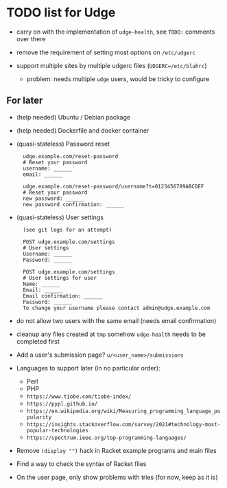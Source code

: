 TODO list for Udge
==================

* carry on with the implementation of `udge-health`,
  see `TODO:` comments over there

* remove the requirement of setting most options on `/etc/udgerc`

* support multiple sites by multiple udgerc files (`UDGERC=/etc/blahrc`)
	- problem: needs multiple `udge` users, would be tricky to configure


For later
---------

* (help needed) Ubuntu / Debian package

* (help needed) Dockerfile and docker container

* (quasi-stateless) Password reset

		udge.example.com/reset-password
		# Reset your password
		username: ______
		email: ______

		udge.example.com/reset-password/username?t=0123456789ABCDEF
		# Reset your password
		new password: ______
		new password confirmation: ______

* (quasi-stateless) User settings

		(see git logs for an attempt)

		POST udge.example.com/settings
		# User settings
		Username: ______
		Password: ______

		POST udge.example.com/settings
		# User settings for user
		Name: ______
		Email: ______
		Email confirmation: ______
		Password: ______
		To change your username please contact admin@udge.example.com

* do not allow two users with the same email (needs email confirmation)

* cleanup any files created at `tmp` somehow
  `udge-health` needs to be completed first

* Add a user's submission page?  `u/<user_name>/submissions`

* Languages to support later (in no particular order):

	- Perl
	- PHP
	- `https://www.tiobe.com/tiobe-index/`
	- `https://pypl.github.io/`
	- `https://en.wikipedia.org/wiki/Measuring_programming_language_popularity`
	- `https://insights.stackoverflow.com/survey/2021#technology-most-popular-technologies`
	- `https://spectrum.ieee.org/top-programming-languages/`

* Remove `(display "")` hack in Racket example programs and main files

* Find a way to check the syntax of Racket files

* On the user page, only show problems with tries (for now, keep as it is)
